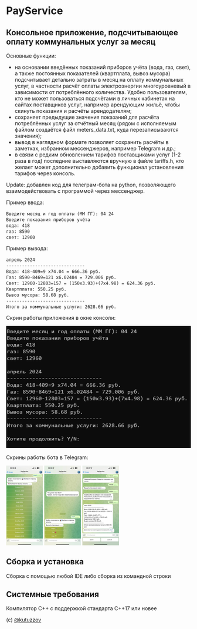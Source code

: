 # PayService
## Консольное приложение, подсчитывающее оплату коммунальных услуг за месяц
Основные функции:
- на основании введённых показаний приборов учёта (вода, газ, свет), а также постоянных показателей (квартплата, вывоз мусора) подсчитывает детально затраты в месяц на оплату коммунальных услуг, в частности расчёт оплаты электроэнергии многоуровневый в зависимости от потреблённого количества. Удобно пользователям, кто не может пользоваться подсчётами в личных кабинетах на сайтах поставщиков услуг, например арендующим жильё, чтобы скинуть показания и расчёты арендодателям;
- сохраняет предыдущие значения показаний для расчёта потреблённых услуг за отчётный месяц (рядом с исполняемым файлом создаётся файл meters_data.txt, куда перезаписываются значения);
- вывод в наглядном формате позволяет сохранить расчёты в заметках, избранном мессенджеров, например Telegram и др.;
- в связи с редким обновлением тарифов поставщиками услуг (1-2 раза в год) последние выставляются вручную в файле tariffs.h, кто желает может дополнительно добавить функционал установления тарифов через консоль.

Update: добавлен код для телеграм-бота на python, позволяющего взаимодействовать с программой через мессенджер.

Пример ввода:
```
Введите месяц и год оплаты (MM ГГ): 04 24
Введите показания приборов учёта
вода: 418
газ: 8590
свет: 12960
```
Пример вывода:
```
апрель 2024
------------------------------
Вода: 418-409=9 x74.04 = 666.36 руб.
Газ: 8590-8469=121 x6.02484 = 729.006 руб.
Свет: 12960-12803=157 = (150x3.93)+(7x4.98) = 624.36 руб.
Квартплата: 550.25 руб.
Вывоз мусора: 58.68 руб.
------------------------------
Итого за коммунальные услуги: 2628.66 руб.
```
Скрин работы приложения в окне консоли:

![](https://github.com/kutuzzov/PayService/blob/main/images/ps.png)

Скрины работы бота в Telegram:

<img src="images/photo_2025-04-04_09-59-14.jpg" alt="Пример изображения" width="100"> <img src="images/photo_2025-04-04_09-59-15.jpg" alt="Пример изображения" width="100"> <img src="images/photo_2025-04-04_09-59-16.jpg" alt="Пример изображения" width="100">

## Сборка и установка
Сборка с помощью любой IDE либо сборка из командной строки

## Системные требования
Компилятор С++ с поддержкой стандарта C++17 или новее

(с) [@kutuzzov](https://github.com/kutuzzov/)
